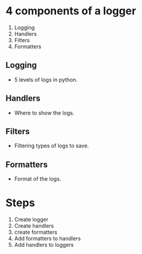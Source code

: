 # 4 components of a logger
1. Logging
2. Handlers
3. Filters
4. Formatters

## Logging
- 5 levels of logs in python.

## Handlers
- Where to show the logs.

## Filters
- Filtering types of logs to save.

## Formatters
- Format of the logs.

# Steps
1. Create logger
2. Create handlers
3. create formatters
4. Add formatters to handlers
5. Add handlers to loggers